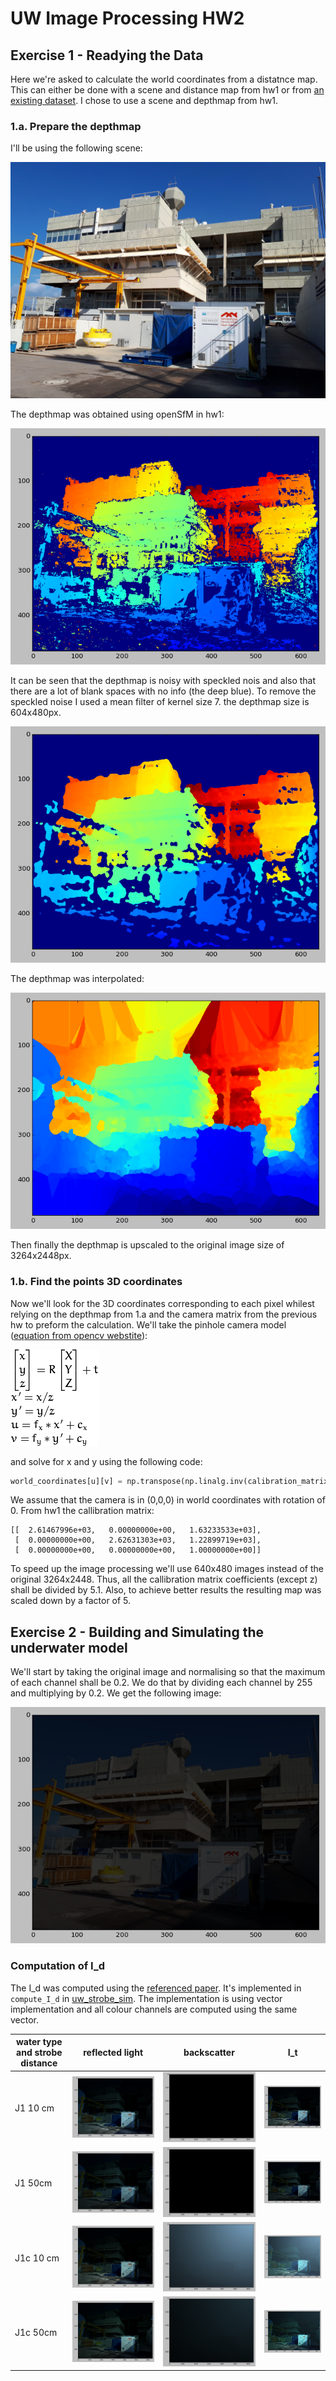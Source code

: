 # UW Image Processing HW2

## Exercise 1 - Readying the Data

Here we're asked to calculate the world coordinates from a distatnce map.
This can either be done with a scene and distance map from hw1 or from
[an existing dataset](http://vision.middlebury.edu/stereo/data/). I chose
to use a scene and depthmap from hw1.

### 1.a. Prepare the depthmap
I'll be using the following scene:

![heker_scene](../hw1/sfm/images/20181125_105644.jpg)

The depthmap was obtained using openSfM in hw1:

![raw_depthmap](output_images/depthmap_raw.png)

It can be seen that the depthmap is noisy with speckled nois and also
that there are a lot of blank spaces with no info (the deep blue).
To remove the speckled noise I used a mean filter of kernel size 7.
the depthmap size is 604x480px.

![depthmap_filtered](output_images/depthmap_mean_lpf_k7.png)

The depthmap was interpolated:

![depthmap_interpolated](output_images/depthmap_interpolated.png)

Then finally the depthmap is upscaled to the original image size of
3264x2448px.

### 1.b. Find the points 3D coordinates
Now we'll look for the 3D coordinates corresponding to each pixel whilest
relying on the depthmap from 1.a and the camera matrix from the previous
hw to preform the calculation. We'll take the pinhole camera model
([equation from opencv webstite](https://docs.opencv.org/2.4/modules/calib3d/doc/camera_calibration_and_3d_reconstruction.html)):

![pinhole_model](eqns/opencv_pinhole_model.png)

and solve for x and y using the following code:
```python
world_coordinates[u][v] = np.transpose(np.linalg.inv(calibration_matrix) * np.transpose(np.matrix([u,v,1]))* z)
```

We assume that the camera is in (0,0,0) in world coordinates with rotation
of 0. From hw1 the callibration matrix:
```
[[  2.61467996e+03,   0.00000000e+00,   1.63233533e+03],
 [  0.00000000e+00,   2.62631303e+03,   1.22899719e+03],
 [  0.00000000e+00,   0.00000000e+00,   1.00000000e+00]]
```

To speed up the image processing we'll use 640x480 images instead of the original 3264x2448.
Thus, all the callibration matrix coefficients (except z) shall be divided by 5.1. Also, to
achieve better results the resulting map was scaled down by a factor of 5.
 

## Exercise 2 - Building and Simulating the underwater model

We'll start by taking the original image and normalising so that the maximum of each channel
shall be 0.2. We do that by dividing each channel by 255 and multiplying by 0.2. We get the following image:

![dim_image](output_images/L_0.png)

### Computation of I_d

The I_d was computed using the [referenced paper](http://csms.haifa.ac.il/profiles/tTreibitz/webfiles/Spier_et_al_2017_insitu-targetless.pdf).
It's implemented in `compute_I_d` in [uw_strobe_sim](uw_strobe_sim/strobe_sim.py).
The implementation is using vector implementation and all colour channels are computed
using the same vector.

|water type and strobe distance|  reflected light| backscatter| I_t|
|----------|----------------|------------|----|
|J1 10 cm|![ambient](output_images/i_d/jerlov1_10cm.png)|![backscatter](output_images/bs/jerlov1_10cm.png)|![I_t](output_images/I_t/jerlov1_10cm.png)|
|J1 50cm|![ambient](output_images/i_d/jerlov1_50cm.png)|![backscatter](output_images/bs/jerlov1_50cm.png)|![I_t](output_images/I_t/jerlov1_50cm.png)|
|J1c 10 cm|![ambient](output_images/i_d/jerlov1c_10cm.png)|![backscatter](output_images/bs/jerlov1c_10cm.png)|![I_t](output_images/I_t/jerlov1c_10cm.png)|
|J1c 50cm|![ambient](output_images/i_d/jerlov1c_50cm.png)|![backscatter](output_images/bs/jerlov1c_50cm.png)|![I_t](output_images/I_t/jerlov1c_50cm.png)|

